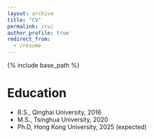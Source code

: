 ```yaml
---
layout: archive
title: "CV"
permalink: /cv/
author_profile: true
redirect_from:
  - /resume
---
```


{% include base_path %}

Education
======
* B.S., Qinghai University, 2016
* M.S., Tsinghua University, 2020
* Ph.D, Hong Kong University, 2025 (expected)
